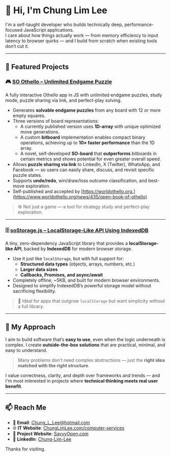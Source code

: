 # 👋 Hi, I'm Chung Lim Lee

I'm a self-taught developer who builds technically deep, performance-focused JavaScript applications.  
I care about how things actually work — from memory efficiency to input latency to browser quirks — and I build from scratch when existing tools don’t cut it.

---

## 🧠 Featured Projects

### 🎮 [SO Othello – Unlimited Endgame Puzzle](https://github.com/ChungLimLee/soOthello)
A fully interactive Othello app in JS with unlimited endgame puzzles, study mode, puzzle sharing via link, and perfect-play solving.

- Generates **solvable endgame puzzles** from any board with 12 or more empty squares.
- Three versions of board representations:
  - A currently published version uses **1D-array** with unique optimized move generations.
  - A custom **bitboard** implementation enables compact binary operations, achieving up to **10× faster performance** than the 1D array.
  - A novel, self-developed **SO-board** that **outperforms** bitboards in certain metrics and shows potential for even greater overall speed.
- Allows **puzzle sharing via link** to LinkedIn, X (Twitter), WhatsApp, and Facebook — so users can easily share, discuss, and revisit specific puzzle states.
- Supports **undo/redo**, win/draw/loss outcome classification, and best-move exploration.
- Self-published and accepted by [https://worldothello.org.](https://www.worldothello.org/news/435/open-book-of-othello)

> ⚙️ Not just a game — a tool for strategy study and perfect-play exploration.

---

### 🗄️ [soStorage.js – LocalStorage-Like API Using IndexedDB](https://github.com/ChungLimLee/soStorage.js)
A tiny, zero-dependency JavaScript library that provides a **localStorage-like API**, backed by **IndexedDB** for modern browser storage.

- Use it just like `localStorage`, but with full support for:
  - **Structured data types** (objects, arrays, numbers, etc.)
  - **Larger data sizes**
  - **Callbacks, Promises, and async/await**
- Completely offline, ~5KB, and built for modern browser environments.
- Designed to simplify IndexedDB’s powerful storage model without sacrificing flexibility.

> 🧩 Ideal for apps that outgrow `localStorage` but want simplicity without a full library.

---

## 🧭 My Approach

I aim to build software that’s **easy to use**, even when the logic underneath is complex. I create **outside-the-box solutions** that are practical, minimal, and easy to understand.

> Many problems don’t need complex abstractions — just the **right idea matched with the right structure**.

I value correctness, clarity, and depth over frameworks and trends — and I'm most interested in projects where **technical thinking meets real user benefit**.

---

## 📫 Reach Me

- 💬 **Email**: [Chung_L_Lee@hotmail.com](mailto:Chung_L_Lee@hotmail.com)
- 🌐 **IT Website**: [ChungLimLee.com/computer-services](https://chunglimlee.weeblysite.com/computer-services)
- 🏢 **Project Website**: [SavvyOpen.com](https://savvyopen.com)
- 💼 **LinkedIn**: [Chung-Lim-Lee](https://ca.linkedin.com/in/chung-lim-lee)

Thanks for visiting.
